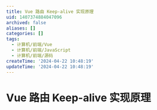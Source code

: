 ```yaml
---
title: Vue 路由 Keep-alive 实现原理
uid: 1407374884047096
archived: false
aliases: []
categories: []
tags:
  - 计算机/前端/Vue
  - 计算机/前端/JavaScript
  - 计算机/前端/源码
createTime: '2024-04-22 10:48:19'
updateTime: '2024-04-22 10:48:19'
---
```


# Vue 路由 Keep-alive 实现原理
